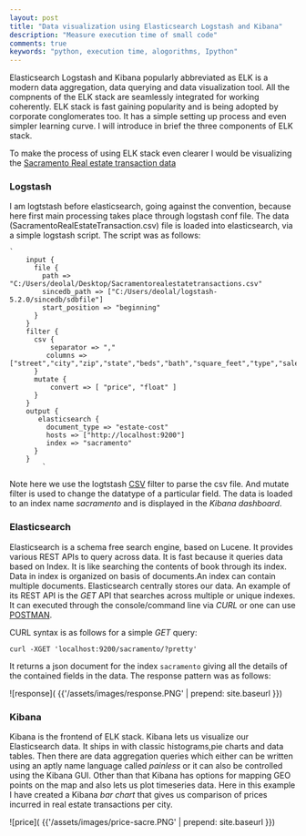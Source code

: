 ```yaml
---
layout: post
title: "Data visualization using Elasticsearch Logstash and Kibana"
description: "Measure execution time of small code"
comments: true
keywords: "python, execution time, alogorithms, Ipython"
---
```


Elasticsearch Logstash and Kibana popularly abbreviated as ELK is a modern data aggregation, data querying and data visualization tool.
All the compnents of the ELK stack are seamlessly integrated for working coherently. ELK stack is fast gaining popularity and is being adopted by
corporate conglomerates too. It has a simple setting up process and even simpler learning curve. I will introduce in brief the three components of ELK stack.

To make the process of using ELK stack even clearer I would be visualizing the [Sacramento Real estate transaction data](https://support.spatialkey.com/spatialkey-sample-csv-data/)


### Logstash

I am logtstash before elasticsearch, going against the convention, because here first main processing takes place through logstash conf file.
The data (SacramentoRealEstateTransaction.csv) file is loaded into elasticsearch, via a simple logstash script. 
The script was as follows:

    `
        input {
          file {
            path => "C:/Users/deolal/Desktop/Sacramentorealestatetransactions.csv"
            sincedb_path => ["C:/Users/deolal/logstash-5.2.0/sincedb/sdbfile"]
            start_position => "beginning"
          }
        }
        filter {
          csv {
              separator => ","
             columns => ["street","city","zip","state","beds","bath","square_feet","type","sale_date","price","latitude","longitude"]
          }
          mutate {
              convert => [ "price", "float" ]
          }
        }
        output {
           elasticsearch {
             document_type => "estate-cost"
             hosts => ["http://localhost:9200"]
             index => "sacramento"
          }
        }   
            `

Note here we use the logtstash [CSV](https://www.elastic.co/guide/en/logstash/current/plugins-filters-csv.html) filter to parse the csv file.
And mutate filter is used to change the datatype of a particular field. The data is loaded to an index name *sacramento* and is displayed in the *Kibana dashboard*.


### Elasticsearch

Elasticsearch is a schema free search engine, based on Lucene. It provides various REST APIs to query across data. It is fast because it queries
data based on Index. It is like searching the contents of book through its index. Data in index is organized on basis of documents.An index can contain
multiple documents. Elasticsearch centrally stores our data.
An example of its REST API is the *GET* API that searches across multiple or unique indexes.
It can executed through the console/command line via *CURL* or one can use [POSTMAN](https://chrome.google.com/webstore/detail/postman/fhbjgbiflinjbdggehcddcbncdddomop?hl=en).

CURL syntax is as follows for a simple *GET* query:
    
    curl -XGET 'localhost:9200/sacramento/?pretty'

It returns a json document for the index `sacramento` giving all the details of the contained fields in the data.
The response pattern was as follows:

![response]( {{'/assets/images/response.PNG' | prepend: site.baseurl }})



### Kibana

Kibana is the frontend of ELK stack. Kibana lets us visualize our Elasticsearch data. It ships in with classic histograms,pie charts and data tables.
Then there are data aggregation queries which either can be written using an aptly name language called *painless* or it can also be controlled using the Kibana GUI.
Other than that Kibana has options for mapping GEO points on the map and also lets us plot timeseries data.
Here in this example I have created a Kibana *bar chart* that gives us comparison of prices incurred in real estate transactions per city.


![price]( {{'/assets/images/price-sacre.PNG' | prepend: site.baseurl }})




